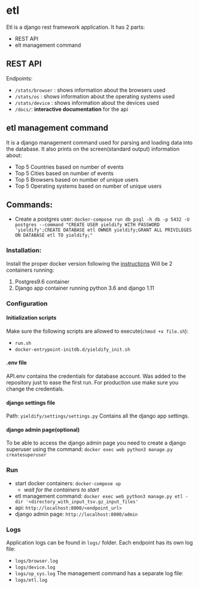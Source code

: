 # etl

Etl is a django rest framework application. It has 2 parts:
* REST API
* elt management command
## REST API
Endpoints:
* `/stats/browser` : shows information about the browsers used
* `/stats/os` : shows information about the operating systems used
* `/stats/device` : shows information about the devices used
* `/docs/`: **interactive documentation** for the api

## etl management command
It is a django management command used for parsing and loading data into the database. It also prints on the screen(standard output) information about:
* Top 5 Countries based on number of events
* Top 5 Cities based on number of events
* Top 5 Browsers based on number of unique users
* Top 5 Operating systems based on number of unique users

## Commands:
* Create a postgres user: 
  `docker-compose run db psql -h db -p 5432 -U postgres --command "CREATE USER yieldify WITH PASSWORD 'yieldify';CREATE DATABASE etl OWNER yieldify;GRANT ALL PRIVILEGES ON DATABASE etl TO yieldify;"`


### Installation:

Install the proper docker version following the [instructions](https://docs.docker.com/install/)
Will be 2 containers running:
1. Postgres9.6 container
2. Django app container running python 3.6 and django 1.11

### Configuration
#### Initialization scripts
Make sure the following scripts are allowed to execute(`chmod +x file.sh`):
* `run.sh`
* `docker-entrypoint-initdb.d/yieldify_init.sh`

#### .env file
API.env contains the credentials for database account. Was added to the repository just to ease the first run. For production use make sure you change the credentials.

#### django settings file
Path: 
  `yieldify/settings/settings.py`
Contains all the django app settings.

#### django admin page(optional)
To be able to access the django admin page you need to create a django superuser using the command: 
  `docker exec web python3 manage.py createsuperuser`

### Run
* start docker containers: 
  `docker-compose up` 
  * *wait for the containers to start*
* etl management command:
  `docker exec web python3 manage.py etl -dir '<directory_with_input_tsv.gz_input_files'`
* api: 
  `http://localhost:8000/<endpoint_url>`
* django admin page: 
  `http://localhost:8000/admin`

### Logs
Application logs can be found in `logs/` folder.
Each endpoint has its own log file:
* `logs/browser.log`
* `logs/device.log`
* `logs/op_sys.log`
The management command has a separate log file:
* `logs/etl.log`
